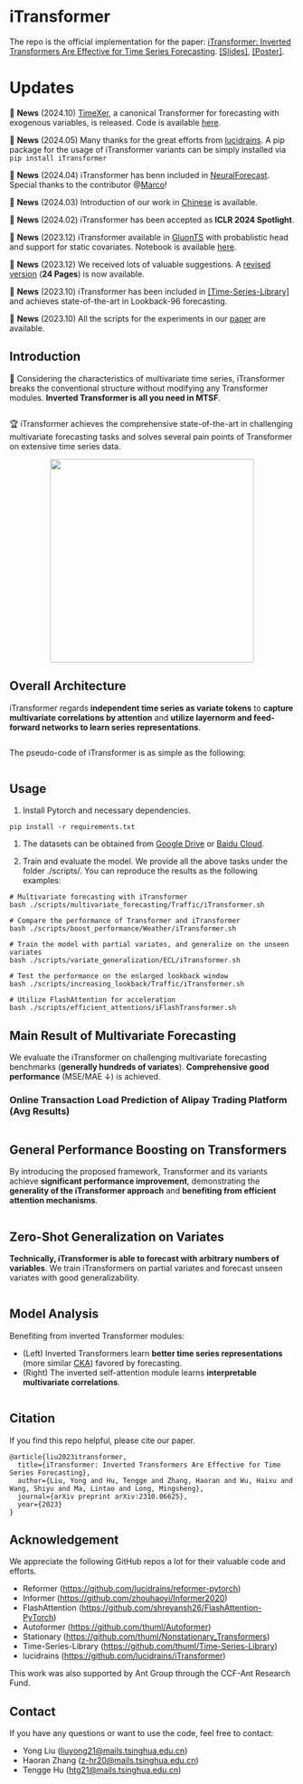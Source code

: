 # iTransformer

The repo is the official implementation for the paper: [iTransformer: Inverted Transformers Are Effective for Time Series Forecasting](https://arxiv.org/abs/2310.06625). [[Slides]](https://cloud.tsinghua.edu.cn/f/175ff98f7e2d44fbbe8e/), [[Poster]](https://cloud.tsinghua.edu.cn/f/36a2ae6c132d44c0bd8c/).


# Updates

:triangular_flag_on_post: **News** (2024.10) [TimeXer](https://arxiv.org/abs/2402.19072), a canonical Transformer for forecasting with exogenous variables, is released. Code is available [here](https://github.com/thuml/TimeXer). 

:triangular_flag_on_post: **News** (2024.05) Many thanks for the great efforts from [lucidrains](https://github.com/lucidrains/iTransformer). A pip package for the usage of iTransformer variants can be simply installed via ```pip install iTransformer```

:triangular_flag_on_post: **News** (2024.04) iTransformer has benn included in [NeuralForecast](https://github.com/Nixtla/neuralforecast/blob/main/neuralforecast/models/itransformer.py). Special thanks to the contributor @[Marco](https://github.com/marcopeix)!

:triangular_flag_on_post: **News** (2024.03) Introduction of our work in [Chinese](https://mp.weixin.qq.com/s/-pvBnA1_NSloNxa6TYXTSg) is available.

:triangular_flag_on_post: **News** (2024.02) iTransformer has been accepted as **ICLR 2024 Spotlight**.

:triangular_flag_on_post: **News** (2023.12) iTransformer available in [GluonTS](https://github.com/awslabs/gluonts/pull/3017) with probablistic head and support for static covariates. Notebook is available [here](https://github.com/awslabs/gluonts/blob/dev/examples/iTransformer.ipynb).

:triangular_flag_on_post: **News** (2023.12) We received lots of valuable suggestions. A [revised version](https://arxiv.org/pdf/2310.06625v2.pdf) (**24 Pages**) is now available.

:triangular_flag_on_post: **News** (2023.10) iTransformer has been included in [[Time-Series-Library]](https://github.com/thuml/Time-Series-Library) and achieves state-of-the-art in Lookback-$96$ forecasting.

:triangular_flag_on_post: **News** (2023.10) All the scripts for the experiments in our [paper](https://arxiv.org/pdf/2310.06625.pdf) are available.


## Introduction

🌟 Considering the characteristics of multivariate time series, iTransformer breaks the conventional structure without modifying any Transformer modules. **Inverted Transformer is all you need in MTSF**.

<p align="center">
<img src="./figures/motivation.png"  alt="" align=center />
</p>

🏆 iTransformer achieves the comprehensive state-of-the-art in challenging multivariate forecasting tasks and solves several pain points of Transformer on extensive time series data.

<p align="center">
<img src="./figures/radar.png" height = "360" alt="" align=center />
</p>


## Overall Architecture

iTransformer regards **independent time series as variate tokens** to **capture multivariate correlations by attention** and **utilize layernorm and feed-forward networks to learn series representations**.

<p align="center">
<img src="./figures/architecture.png" alt="" align=center />
</p>

The pseudo-code of iTransformer is as simple as the following:

<p align="center">
<img src="./figures/algorithm.png" alt="" align=center />
</p>

## Usage 

1. Install Pytorch and necessary dependencies.

```
pip install -r requirements.txt
```

1. The datasets can be obtained from [Google Drive](https://drive.google.com/file/d/1l51QsKvQPcqILT3DwfjCgx8Dsg2rpjot/view?usp=drive_link) or [Baidu Cloud](https://pan.baidu.com/s/11AWXg1Z6UwjHzmto4hesAA?pwd=9qjr).

2. Train and evaluate the model. We provide all the above tasks under the folder ./scripts/. You can reproduce the results as the following examples:

```
# Multivariate forecasting with iTransformer
bash ./scripts/multivariate_forecasting/Traffic/iTransformer.sh

# Compare the performance of Transformer and iTransformer
bash ./scripts/boost_performance/Weather/iTransformer.sh

# Train the model with partial variates, and generalize on the unseen variates
bash ./scripts/variate_generalization/ECL/iTransformer.sh

# Test the performance on the enlarged lookback window
bash ./scripts/increasing_lookback/Traffic/iTransformer.sh

# Utilize FlashAttention for acceleration
bash ./scripts/efficient_attentions/iFlashTransformer.sh
```

## Main Result of Multivariate Forecasting

We evaluate the iTransformer on challenging multivariate forecasting benchmarks (**generally hundreds of variates**). **Comprehensive good performance** (MSE/MAE $\downarrow$) is achieved.



### Online Transaction Load Prediction of Alipay Trading Platform (Avg Results) 

<p align="center">
<img src="./figures/main_results_alipay.png" alt="" align=center />
</p>

## General Performance Boosting on Transformers

By introducing the proposed framework, Transformer and its variants achieve **significant performance improvement**, demonstrating the **generality of the iTransformer approach** and **benefiting from efficient attention mechanisms**.

<p align="center">
<img src="./figures/boosting.png" alt="" align=center />
</p>

## Zero-Shot Generalization on Variates

**Technically, iTransformer is able to forecast with arbitrary numbers of variables**. We train iTransformers on partial variates and forecast unseen variates with good generalizability.

<p align="center">
<img src="./figures/generability.png" alt="" align=center />
</p>

## Model Analysis

Benefiting from inverted Transformer modules: 

- (Left) Inverted Transformers learn **better time series representations** (more similar [CKA](https://github.com/jayroxis/CKA-similarity)) favored by forecasting.
- (Right) The inverted self-attention module learns **interpretable multivariate correlations**.

<p align="center">
<img src="./figures/analysis.png" alt="" align=center />
</p>

## Citation

If you find this repo helpful, please cite our paper. 

```
@article{liu2023itransformer,
  title={iTransformer: Inverted Transformers Are Effective for Time Series Forecasting},
  author={Liu, Yong and Hu, Tengge and Zhang, Haoran and Wu, Haixu and Wang, Shiyu and Ma, Lintao and Long, Mingsheng},
  journal={arXiv preprint arXiv:2310.06625},
  year={2023}
}
```

## Acknowledgement

We appreciate the following GitHub repos a lot for their valuable code and efforts.
- Reformer (https://github.com/lucidrains/reformer-pytorch)
- Informer (https://github.com/zhouhaoyi/Informer2020)
- FlashAttention (https://github.com/shreyansh26/FlashAttention-PyTorch)
- Autoformer (https://github.com/thuml/Autoformer)
- Stationary (https://github.com/thuml/Nonstationary_Transformers)
- Time-Series-Library (https://github.com/thuml/Time-Series-Library)
- lucidrains (https://github.com/lucidrains/iTransformer)

This work was also supported by Ant Group through the CCF-Ant Research Fund. 

## Contact

If you have any questions or want to use the code, feel free to contact:
* Yong Liu (liuyong21@mails.tsinghua.edu.cn)
* Haoran Zhang (z-hr20@mails.tsinghua.edu.cn)
* Tengge Hu (htg21@mails.tsinghua.edu.cn)
